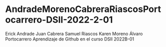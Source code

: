 # AndradeMorenoCabreraRiascosPortocarrero-DSII-2022-2-01
Erick Andrade Juan Cabrera Samuel Riascos Karen Moreno Álvaro Portocarrero
Aprendizaje de Github en el curso DSII 2022B-01
